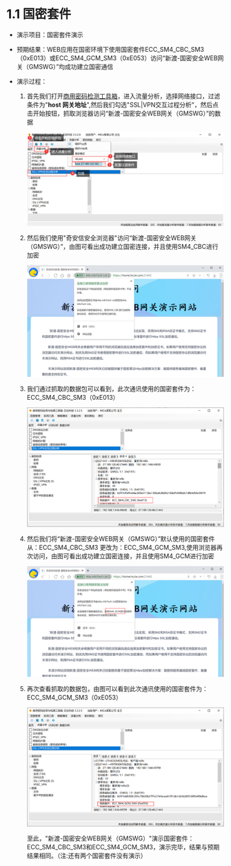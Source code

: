# 1.1 国密套件

* 演示项目：国密套件演示

* 预期结果：WEB应用在国密环境下使用国密套件ECC_SM4_CBC_SM3（0xE013）或ECC_SM4_GCM_SM3（0xE053）访问“新渡-国密安全WEB网关（GMSWG）”均成功建立国密通信

* 演示过程：

  1. 首先我们打开[商用密码检测工具箱](https://www.ailawuyou.com/micetoolbox/)，进入流量分析，选择网络接口，过滤条件为"**host 网关地址**",然后我们勾选"SSL|VPN交互过程分析"，然后点击开始按钮，抓取浏览器访问“新渡-国密安全WEB网关（GMSWG）”的数据

     ![image-20220602164019887](../image/MiCeZhua.png ':size=75%')

  2. 然后我们使用"奇安信安全浏览器"访问“新渡-国密安全WEB网关（GMSWG）”，由图可看出成功建立国密连接，并且使用SM4_CBC进行加密

     ![gm_cbc](../image/gm_cbc.png ':size=75%')

     

  3. 我们通过抓取的数据包可以看到，此次通讯使用的国密套件为：ECC_SM4_CBC_SM3（0xE013）

     ![image-20220602164249274](../image/MiCe_CBC.png ':size=75%')

  4. 然后我们将“新渡-国密安全WEB网关（GMSWG）”默认使用的国密套件从：ECC_SM4_CBC_SM3 更改为：ECC_SM4_GCM_SM3,使用浏览器再次访问，由图可看出成功建立国密连接，并且使用SM4_GCM进行加密

     ![gm_gcm](../image/gm_gcm.png ':size=75%')

  5. 再次查看抓取的数据包，由图可以看到此次通讯使用的国密套件为：ECC_SM4_GCM_SM3（0xE053）

     ![image-20220602164502186](../image/MiCe_GCM.png ':size=75%')

     

     至此，"新渡-国密安全WEB网关（GMSWG）"演示国密套件：ECC_SM4_CBC_SM3和ECC_SM4_GCM_SM3，演示完毕，结果与预期结果相同。（注:还有两个国密套件没有演示）
  
     

